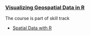 ### [Visualizing Geospatial Data in R](https://app.datacamp.com/learn/courses/working-with-geospatial-data-in-r)

The course is part of skill track
- [Spatial Data with R](https://app.datacamp.com/learn/skill-tracks/spatial-data-with-r)
